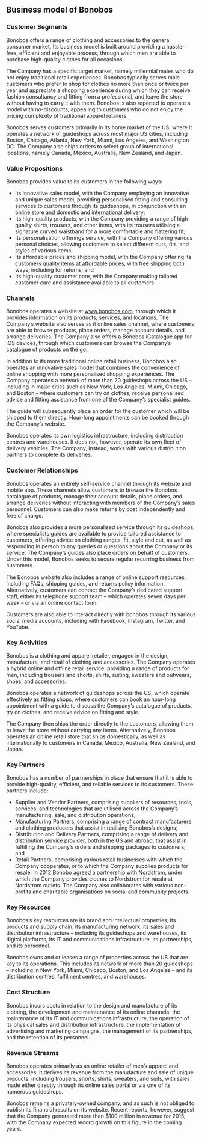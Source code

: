 Business model of Bonobos
-------------------------

 ### Customer Segments

 Bonobos offers a range of clothing and accessories to the general consumer market. Its business model is built around providing a hassle-free, efficient and enjoyable process, through which men are able to purchase high-quality clothes for all occasions.

 The Company has a specific target market, namely millennial males who do not enjoy traditional retail experiences. Bonobos typically serves male customers who prefer to shop for clothes no more than once or twice per year and appreciate a shopping experience during which they can receive fashion consultancy and fitting from a professional, and leave the store without having to carry it with them. Bonobos is also reported to operate a model with no-discounts, appealing to customers who do not enjoy the pricing complexity of traditional apparel retailers.

 Bonobos serves customers primarily in its home market of the US, where it operates a network of guideshops across most major US cities, including Boston, Chicago, Atlanta, New York, Miami, Los Angeles, and Washington DC. The Company also ships orders to select group of international locations, namely Canada, Mexico, Australia, New Zealand, and Japan.

 ### Value Propositions

 Bonobos provides value to its customers in the following ways:

  * Its innovative sales model, with the Company employing an innovative and unique sales model, providing personalised fitting and consulting services to customers through its guideshops, in conjunction with an online store and domestic and international delivery;
 * Its high-quality products, with the Company providing a range of high-quality shirts, trousers, and other items, with its trousers utilising a signature curved waistband for a more comfortable and flattering fit;
 * Its personalisation offerings service, with the Company offering various personal choices, allowing customers to select different cuts, fits, and styles of various items;
 * Its affordable prices and shipping model, with the Company offering its customers quality items at affordable prices, with free shipping both ways, including for returns; and
 * Its high-quality customer care, with the Company making tailored customer care and assistance available to all customers.
  ### Channels

 Bonobos operates a website at www.bonobos.com, through which it provides information on its products, services, and locations. The Company’s website also serves as it online sales channel, where customers are able to browse products, place orders, manage account details, and arrange deliveries. The Company also offers a Bonobos iCatalogue app for iOS devices, through which customers can browse the Company’s catalogue of products on the go.

 In addition to its more traditional online retail business, Bonobos also operates an innovative sales model that combines the convenience of online shopping with more personalised shopping experiences. The Company operates a network of more than 20 guideshops across the US – including in major cities such as New York, Los Angeles, Miami, Chicago, and Boston – where customers can try on clothes, receive personalised advice and fitting assistance from one of the Company’s specialist guides.

 The guide will subsequently place an order for the customer which will be shipped to them directly. Hour-long appointments can be booked through the Company’s website.

 Bonobos operates its own logistics infrastructure, including distribution centres and warehouses. It does not, however, operate its own fleet of delivery vehicles. The Company, instead, works with various distribution partners to complete its deliveries.

 ### Customer Relationships

 Bonobos operates an entirely self-service channel through its website and mobile app. These channels allow customers to browse the Bonobos catalogue of products, manage their account details, place orders, and arrange deliveries without interacting with members of the Company’s sales personnel. Customers can also make returns by post independently and free of charge.

 Bonobos also provides a more personalised service through its guideshops, where specialists guides are available to provide tailored assistance to customers, offering advice on clothing ranges, fit, style and cut, as well as responding in person to any queries or questions about the Company or its service. The Company’s guides also place orders on behalf of customers. Under this model, Bonobos seeks to secure regular recurring business from customers.

 The Bonobos website also includes a range of online support resources, including FAQs, shipping guides, and returns policy information. Alternatively, customers can contact the Company’s dedicated support staff, either its telephone support team – which operates seven days per week – or via an online contact form.

 Customers are also able to interact directly with bonobos through its various social media accounts, including with Facebook, Instagram, Twitter, and YouTube.

 ### Key Activities

 Bonobos is a clothing and apparel retailer, engaged in the design, manufacture, and retail of clothing and accessories. The Company operates a hybrid online and offline retail service, providing a range of products for men, including trousers and shorts, shirts, suiting, sweaters and outwears, shoes, and accessories.

 Bonobos operates a network of guideshops across the US, which operate effectively as fitting shops, where customers can book an hour-long appointment with a guide to discuss the Company’s catalogue of products, try on clothes, and receive advice on fitting and style.

 The Company then ships the order directly to the customers, allowing them to leave the store without carrying any items. Alternatively, Bonobos operates an online retail store that ships domestically, as well as internationally to customers in Canada, Mexico, Australia, New Zealand, and Japan.

 ### Key Partners

 Bonobos has a number of partnerships in place that ensure that it is able to provide high-quality, efficient, and reliable services to its customers. These partners include:

  * Supplier and Vendor Partners, comprising suppliers of resources, tools, services, and technologies that are utilised across the Company’s manufacturing, sale, and distribution operations;
 * Manufacturing Partners, comprising a range of contract manufacturers and clothing producers that assist in realising Bonobos’s designs;
 * Distribution and Delivery Partners, comprising a range of delivery and distribution service provider, both in the US and abroad, that assist in fulfilling the Company’s orders and shipping packages to customers; and
 * Retail Partners, comprising various retail businesses with which the Company cooperates, or to which the Company supplies products for resale.
  In 2012 Bonobo agreed a partnership with Nordstrom, under which the Company provides clothes to Nordstrom for resale at Nordstrom outlets. The Company also collaborates with various non-profits and charitable organisations on social and community projects.

 ### Key Resources

 Bonobos’s key resources are its brand and intellectual properties, its products and supply chain, its manufacturing network, its sales and distribution infrastructure – including its guideshops and warehouses, its digital platforms, its IT and communications infrastructure, its partnerships, and its personnel.

 Bonobos owns and or leases a range of properties across the US that are key to its operations. This includes its network of more than 20 guideshops – including in New York, Miami, Chicago, Boston, and Los Angeles – and its distribution centres, fulfilment centres, and warehouses.

 ### Cost Structure

 Bonobos incurs costs in relation to the design and manufacture of its clothing, the development and maintenance of its online channels, the maintenance of its IT and communications infrastructure, the operation of its physical sales and distribution infrastructure, the implementation of advertising and marketing campaigns, the management of its partnerships, and the retention of its personnel.

 ### Revenue Streams

 Bonobos operates primarily as an online retailer of men’s apparel and accessories. It derives its revenue from the manufacture and sale of unique products, including trousers, shorts, shirts, sweaters, and suits, with sales made either directly through its online sales portal or via one of its numerous guideshops.

 Bonobos remains a privately-owned company, and as such is not obliged to publish its financial results on its website. Recent reports, however, suggest that the Company generated more than $100 million in revenue for 2015, with the Company expected record growth on this figure in the coming years.